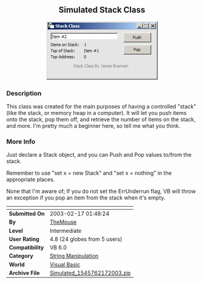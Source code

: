 ﻿<div align="center">

## Simulated Stack Class

<img src="PIC200321725613144.JPG">
</div>

### Description

This class was created for the main purposes of having a controlled "stack" (like the stack, or memory heap in a computer). It will let you push items onto the stack, pop them off, and retrieve the number of items on the stack, and more. I'm pretty much a beginner here, so tell me what you think.
 
### More Info
 
Just declare a Stack object, and you can Push and Pop values to/from the stack.

Remember to use "set x = new Stack" and "set x = nothing" in the appropriate places.

None that I'm aware of; If you do not set the ErrUnderrun flag, VB will throw an exception if you pop an item from the stack when it's empty.


<span>             |<span>
---                |---
**Submitted On**   |2003-02-17 01:48:24
**By**             |[TheMouse](https://github.com/Planet-Source-Code/PSCIndex/blob/master/ByAuthor/themouse.md)
**Level**          |Intermediate
**User Rating**    |4.8 (24 globes from 5 users)
**Compatibility**  |VB 6\.0
**Category**       |[String Manipulation](https://github.com/Planet-Source-Code/PSCIndex/blob/master/ByCategory/string-manipulation__1-5.md)
**World**          |[Visual Basic](https://github.com/Planet-Source-Code/PSCIndex/blob/master/ByWorld/visual-basic.md)
**Archive File**   |[Simulated\_1545762172003\.zip](https://github.com/Planet-Source-Code/themouse-simulated-stack-class__1-43290/archive/master.zip)








